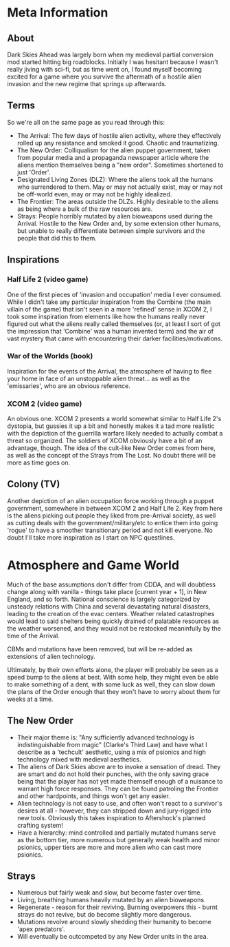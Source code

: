# Meta Information


## About
Dark Skies Ahead was largely born when my medieval partial conversion mod started hitting big roadblocks. Initially I was hesitant because I wasn't really jiving with sci-fi, but as time went on, I found myself becoming excited for a game where you survive the aftermath of a hostile alien invasion and the new regime that springs up afterwards.

## Terms
So we're all on the same page as you read through this:

- The Arrival: The few days of hostile alien activity, where they effectively rolled up any resistance and smoked it good. Chaotic and traumatizing.
 - The New Order: Colliqualism for the alien puppet government, taken from popular media and a propaganda newspaper article where the aliens mention themselves being a "new order". Sometimes shortened to just 'Order'.
 - Designated Living Zones (DLZ): Where the aliens took all the humans who surrendered to them. May or may not actually exist, may or may not be off-world even, may or may not be highly idealized.
 - The Frontier: The areas outside the DLZs. Highly desirable to the aliens as being where a bulk of the raw resources are.
 - Strays: People horribly mutated by alien bioweapons used during the Arrival. Hostile to the New Order and, by some extension other humans, but unable to really differentiate between simple survivors and the people that did this to them.

## Inspirations

### Half Life 2 (video game)
One of the first pieces of 'invasion and occupation' media I ever consumed. While I didn't take any particular inspiration from the Combine (the main villain of the game) that isn't seen in a more 'refined' sense in XCOM 2, I took some inspiration from elements like how the humans really never figured out what the aliens really called themselves (or, at least I sort of got the impression that 'Combine' was a human invented term) and the air of vast mystery that came with encountering their darker facilities/motivations.

### War of the Worlds (book)
Inspiration for the events of the Arrival, the atmosphere of having to flee your home in face of an unstoppable alien threat... as well as the 'emissaries', who are an obvious reference.

### XCOM 2 (video game)
An obvious one. XCOM 2 presents a world somewhat similar to Half Life 2's dystopia, but gussies it up a bit and honestly makes it a tad more realistic with the depiction of the guerrilla warfare likely needed to actually combat a threat so organized. The soldiers of XCOM obviously have a bit of an advantage, though. The idea of the cult-like New Order comes from here, as well as the concept of the Strays from The Lost. No doubt there will be more as time goes on.

## Colony (TV)
Another depiction of an alien occupation force working through a puppet government, somewhere in between XCOM 2 and Half Life 2. Key from here is the aliens picking out people they liked from pre-Arrival society, as well as cutting deals with the government/military/etc to entice them into going 'rogue' to have a smoother transitionary period and not kill everyone. No doubt I'll take more inspiration as I start on NPC questlines.


# Atmosphere and Game World

Much of the base assumptions don't differ from CDDA, and will doubtless change along with vanilla - things take place [current year + 1], in New England, and so forth. National conscience is largely categorized by unsteady relations with China and several devastating natural disasters, leading to the creation of the evac centers. Weather related catastrophes would lead to said shelters being quickly drained of palatable resources as the weather worsened, and they would not be restocked meaninfully by the time of the Arrival.

CBMs and mutations have been removed, but will be re-added as extensions of alien technology.

Ultimately, by their own efforts alone, the player will probably be seen as a speed bump to the aliens at best. With some help, they might even be able to make something of a dent, with some luck as well, they can slow down the plans of the Order enough that they won't have to worry about them for weeks at a time.


## The New Order

 - Their major theme is: "Any sufficiently advanced technology is indistinguishable from magic" (Clarke's Third Law) and have what I describe as a 'techcult' aesthetic, using a mix of psionics and high technology mixed with medieval aesthetics. 
 - The aliens of Dark Skies above are to invoke a sensation of dread. They are smart and do not hold their punches, with the only saving grace being that the player has not yet made themself enough of a nuisance to warrant high force responses. They can be found patroling the Frontier and other hardpoints, and things won't get any easier.
 - Alien technology is not easy to use, and often won't react to a survivor's desires at all - however, they can stripped down and jury-rigged into new tools. Obviously this takes inspiration to Aftershock's planned crafting system!
 - Have a hierarchy: mind controlled and partially mutated humans serve as the bottom tier, more numerous but generally weak health and minor psionics, upper tiers are more and more alien who can cast more psionics.


## Strays

 - Numerous but fairly weak and slow, but become faster over time.
 - Living, breathing humans heavily mutated by an alien bioweapons.
 - Regenerate - reason for their reviving. Burning overpowers this - burnt strays do not revive, but do become slightly more dangerous.
 - Mutations revolve around slowly shedding their humanity to become 'apex predators'.
 - Will eventually be outcompeted by any New Order units in the area.